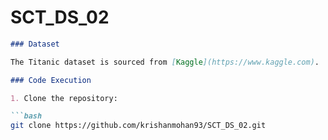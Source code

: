 # SCT_DS_02



```markdown
### Dataset

The Titanic dataset is sourced from [Kaggle](https://www.kaggle.com).

### Code Execution

1. Clone the repository:

```bash
git clone https://github.com/krishanmohan93/SCT_DS_02.git
